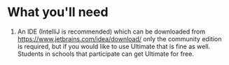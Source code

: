 # What you'll need  
  

1. An IDE (IntelliJ is recommended) which can be downloaded from https://www.jetbrains.com/idea/download/
   only the community edition is required, but if you would like to use Ultimate that is fine as well. Students in schools that participate can get Ultimate for free.
   
